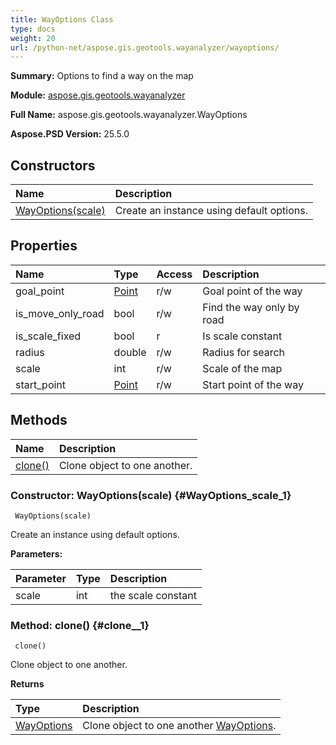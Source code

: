```yaml
---
title: WayOptions Class
type: docs
weight: 20
url: /python-net/aspose.gis.geotools.wayanalyzer/wayoptions/
---
```


**Summary:** Options to find a way on the map

**Module:** [aspose.gis.geotools.wayanalyzer](/psd/python-net/aspose.gis.geotools.wayanalyzer/)

**Full Name:** aspose.gis.geotools.wayanalyzer.WayOptions

**Aspose.PSD Version:** 25.5.0

## **Constructors**
| **Name** | **Description** |
| :- | :- |
| [WayOptions(scale)](#WayOptions_scale_1) | Create an instance using default options. |
## **Properties**
| **Name** | **Type** | **Access** | **Description** |
| :- | :- | :- | :- |
| goal_point | [Point](/psd/python-net/aspose.gis.geometries/point/) | r/w | Goal point of the way |
| is_move_only_road | bool | r/w | Find the way only by road |
| is_scale_fixed | bool | r | Is scale constant |
| radius | double | r/w | Radius for search |
| scale | int | r/w | Scale of the map |
| start_point | [Point](/psd/python-net/aspose.gis.geometries/point/) | r/w | Start point of the way |
## **Methods**
| **Name** | **Description** |
| :- | :- |
| [clone()](#clone__1) | Clone object to one another. |


### Constructor: WayOptions(scale) {#WayOptions_scale_1}


```
 WayOptions(scale) 
```

Create an instance using default options.

**Parameters:**

| Parameter | Type | Description |
| :- | :- | :- |
| scale | int | the scale constant |

### Method: clone() {#clone__1}


```
 clone() 
```

Clone object to one another.

**Returns**

| Type | Description |
| :- | :- |
| [WayOptions](/psd/python-net/aspose.gis.geotools.wayanalyzer/wayoptions) | Clone object to one another [WayOptions](/psd/python-net/aspose.gis.geotools.wayanalyzer/wayoptions/). |


